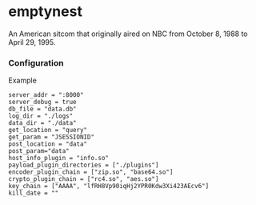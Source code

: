 # emptynest
An American sitcom that originally aired on NBC from October 8, 1988 to April 29, 1995.


### Configuration
Example
```
server_addr = ":8000"
server_debug = true
db_file = "data.db"
log_dir = "./logs"
data_dir = "./data"
get_location = "query"
get_param = "JSESSIONID"
post_location = "data"
post_param="data"
host_info_plugin = "info.so"
payload_plugin_directories = ["./plugins"]
encoder_plugin_chain = ["zip.so", "base64.so"]
crypto_plugin_chain = ["rc4.so", "aes.so"]
key_chain = ["AAAA", "lfRH8Vp90iqHj2YPR0Kdw3Xi423AEcv6"]
kill_date = ""
```
